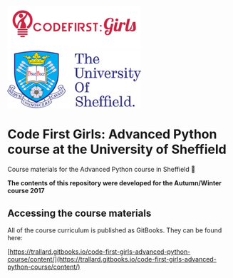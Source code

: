 <img src='./assets/CFG-logo.png' width='300px'>
<img src='./assets/sheffield.png' width='300px'>



# Code First Girls: Advanced Python course at the University of Sheffield

Course materials for the Advanced Python course in Sheffield 🤖

**The contents of this repository were developed for the Autumn/Winter course 2017**

## Accessing the course materials
All of the course curriculum is published as GitBooks. They can be found here:

[https://trallard.gitbooks.io/code-first-girls-advanced-python-course/content/](https://trallard.gitbooks.io/code-first-girls-advanced-python-course/content/)
